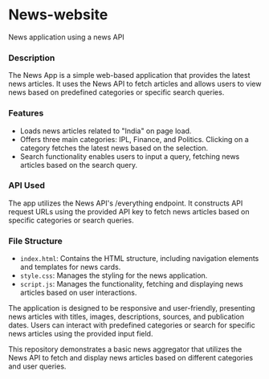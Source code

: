 # News-website
News application using a news API


### Description
The News App is a simple web-based application that provides the latest news articles. It uses the News API to fetch articles and allows users to view news based on predefined categories or specific search queries. 

### Features
- Loads news articles related to "India" on page load.
- Offers three main categories: IPL, Finance, and Politics. Clicking on a category fetches the latest news based on the selection.
- Search functionality enables users to input a query, fetching news articles based on the search query.

### API Used
The app utilizes the News API's /everything endpoint. It constructs API request URLs using the provided API key to fetch news articles based on specific categories or search queries.

### File Structure
- `index.html`: Contains the HTML structure, including navigation elements and templates for news cards.
- `style.css`: Manages the styling for the news application.
- `script.js`: Manages the functionality, fetching and displaying news articles based on user interactions.

The application is designed to be responsive and user-friendly, presenting news articles with titles, images, descriptions, sources, and publication dates. Users can interact with predefined categories or search for specific news articles using the provided input field.

This repository demonstrates a basic news aggregator that utilizes the News API to fetch and display news articles based on different categories and user queries.

